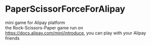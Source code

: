 # PaperScissorForceForAlipay
mini game for Alipay platform <br/>
the Rock-Scissors-Paper game run on https://docs.alipay.com/mini/introduce, you can play with your Alipay friends
